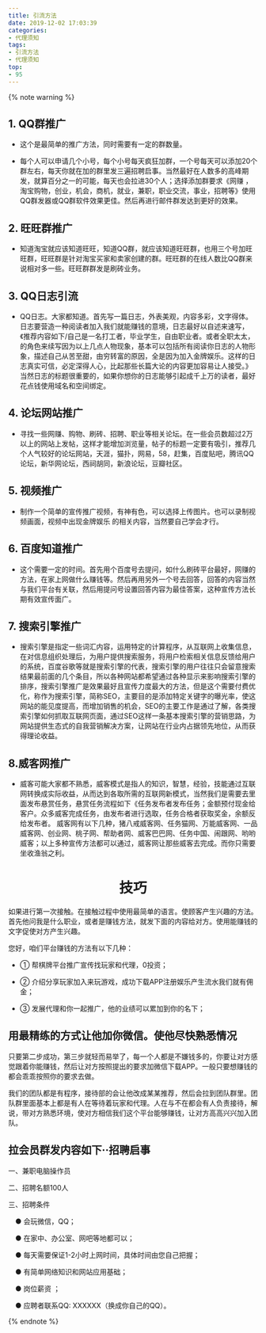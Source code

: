 ```yaml
---
title: 引流方法
date: 2019-12-02 17:03:39
categories:
- 代理须知
tags: 
- 引流方法
- 代理须知
top:
- 95
---
```


{% note warning %}

## 1. QQ群推广

* 这个是最简单的推广方法，同时需要有一定的群数量。

* 每个人可以申请几个小号，每个小号每天疯狂加群，一个号每天可以添加20个群左右，每天你就在加的群里发三遍招聘启事。当然最好在人数多的高峰期发，就算百分之一的可能，每天也会拉进30个人；选择添加群要求《网赚 ，淘宝购物，创业，机会，商机，就业，兼职，职业交流，事业，招聘等》使用QQ群发器或QQ群软件效果更佳。然后再进行邮件群发达到更好的效果。

## 2. 旺旺群推广

* 知道淘宝就应该知道旺旺，知道QQ群，就应该知道旺旺群，也用三个号加旺旺群，旺旺群是针对淘宝买家和卖家创建的群。旺旺群的在线人数比QQ群来说相对多一些。旺旺群群发是刷砖业务。

## 3. QQ日志引流

* QQ日志。大家都知道。首先写一篇日志，外表美观，内容多彩，文字得体。日志要营造一种阅读者加入我们就能赚钱的意境，日志最好以自述来速写，《推荐内容如下/自己是一名打工者，毕业学生，自由职业者。或者全职太太，的角色来续写因为以上几点人物现象，基本可以包括所有阅读你日志的人物形象，描述自己从苦至甜，由穷转富的原因，全是因为加入金牌娱乐。这样的日志真实可信，必定深得人心，比起那些长篇大论的内容更加容易让人接受。》当然日志的标题很重要的，如果你想你的日志能够引起成千上万的读者，最好花点钱使用域名和空间绑定。

## 4. 论坛网站推广

* 寻找一些网赚、购物、刷砖、招聘、职业等相关论坛。在一些会员数超过2万以上的网站上发帖，这样才能增加浏览量，帖子的标题一定要有吸引，推荐几个人气较好的论坛网站，天涯，猫扑，网易，58，赶集，百度贴吧，腾讯QQ论坛，新华网论坛，西祠胡同，新浪论坛，豆瓣社区。

## 5. 视频推广

* 制作一个简单的宣传推广视频，有神有色，可以选择上传图片。也可以录制视频画面，视频中出现金牌娱乐 的相关内容，当然要自己学会才行。

## 6. 百度知道推广

* 这个需要一定的时间。首先用个百度号去提问，如什么刷砖平台最好，网赚的方法，在家上网做什么赚钱等。然后再用另外一个号去回答，回答的内容当然与我们平台有关联，然后用提问号设置回答内容为最佳答案，这种宣传方法长期有效宣传面广。

## 7. 搜索引擎推广

* 搜索引擎是指定一些词汇内容，运用特定的计算程序，从互联网上收集信息，在对信息组织处理后，为用户提供搜索服务，将用户检索相关信息反馈给用户的系统，百度谷歌等就是搜索引擎的代表，搜索引擎的用户往往只会留意搜索结果最前面的几个条目，所以各种网站都希望通过各种显示来影响搜索引擎的排序，搜索引擎推广是效果最好且宣传力度最大的方法，但是这个需要付费优化，称作为搜索引擎，简称SEO，主要目的是添加特定关键字的曝光率，使这网站的能见度提高，而增加销售的机会，SEO的主要工作是通过了解，各类搜索引擎如何抓取互联网页面，通过SEO这样一条基本搜索引擎的营销思路，为网站提供生态式的自我营销解决方案，让网站在行业内占据领先地位，从而获得理论收益。

## 8.威客网推广

* 威客可能大家都不熟悉，威客模式是指人的知识，智慧，经验，技能通过互联网转换成实际收益，从而达到各取所需的互联网新模式，当然我们是需要去里面发布悬赏任务，悬赏任务流程如下《任务发布者发布任务；金额预付现金给客户。众多威客完成任务，由发布者进行选取，任务合格者获取奖金，余额反给发布者。 威客网有以下几种，猪八戒威客网、任务猫网、万能威客网、一品威客网、创业网、桃子网、帮助者网、威客巴巴网、任务中国、闹跟网、哟哟威客；以上多种宣传方法都可以通过，威客网让那些威客去完成。而你只需要坐收渔翁之利。

# <center>技巧</center>


如果进行第一次接触。在接触过程中使用最简单的语言。使顾客产生兴趣的方法。首先他问我是什么职业，或者是赚钱方法，就发下面的内容给对方。使用能赚钱的文字促使对方产生兴趣。

您好，咱们平台赚钱的方法有以下几种：

* ① 帮棋牌平台推广宣传找玩家和代理，0投资；

* ② 介绍分享玩家加入来玩游戏，成功下载APP注册娱乐产生流水我们就有佣金；

* ③ 发展代理和你一起推广，他的业绩可以累加到你的名下；

## 用最精练的方式让他加你微信。使他尽快熟悉情况



只要第二步成功，第三步就轻而易举了，每一个人都是不嫌钱多的，你要让对方感觉跟着你能赚钱，然后让对方按照提出的要求加微信下载APP。一般只要想赚钱的都会乖乖按照你的要求去做。

我们的团队都是有程序，接待部的会让他改成某某推荐，然后会拉到团队群里。团队群里面基本上都是有人在等待着玩家和代理。人在与不在都会有人负责接待，解说，带对方熟悉环境，使对方相信我们这个平台能够赚钱，让对方高高兴兴加入团队。

## 拉会员群发内容如下··招聘启事



一、兼职电脑操作员

二、招聘名额100人

三、招聘条件

　● 会玩微信，QQ；

　● 在家中、办公室、网吧等地都可以；

　● 每天需要保证1-2小时上网时间，具体时间由您自己把握；

　● 有简单网络知识和网站应用基础；

　● 岗位薪资 ；

　● 应聘者联系QQ: XXXXXX（换成你自己的QQ）。

{% endnote %}